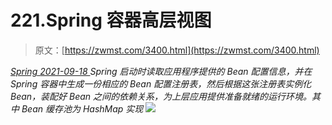 <!--yml
category: 未分类
date: 0001-01-01 00:00:00
--->

# 221.Spring 容器高层视图

> 原文：[https://zwmst.com/3400.html](https://zwmst.com/3400.html)

   [ *Spring* ](https://zwmst.com/spring)*[ <time datetime="2021-09-18T14:31:41+08:00"> 2021-09-18 </time> ](https://zwmst.com/3400.html)  Spring 启动时读取应用程序提供的 Bean 配置信息，并在 Spring 容器中生成一份相应的 Bean 配置注册表，然后根据这张注册表实例化 Bean，装配好 Bean 之间的依赖关系，为上层应用提供准备就绪的运行环境。其中 Bean 缓存池为 HashMap 实现
![](img/1da2f52b4f47372b4f40779fc4517ed2.png)*